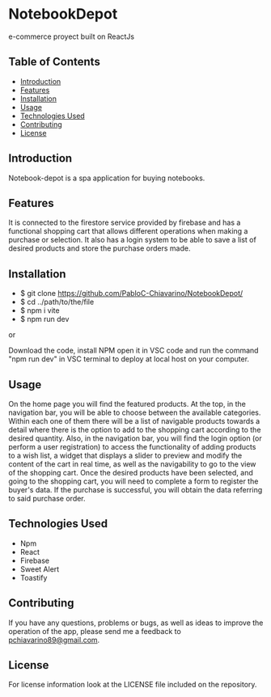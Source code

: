 # NotebookDepot
e-commerce proyect built on ReactJs 

## Table of Contents

- [Introduction](#introduction)
- [Features](#features)
- [Installation](#installation)
- [Usage](#usage)
- [Technologies Used](#technologies-used)
- [Contributing](#contributing)
- [License](#license)

## Introduction

Notebook-depot is a spa application for buying notebooks.

## Features

It is connected to the firestore service provided by firebase and has a functional shopping cart that allows different operations when making a purchase or selection. It also has a login system to be able to save a list of desired products and store the purchase orders made.

## Installation

- $ git clone https://github.com/PabloC-Chiavarino/NotebookDepot/
- $ cd ../path/to/the/file
- $ npm i vite
- $ npm run dev

or

Download the code, install NPM open it in VSC code and run the command "npm run dev" in VSC terminal to deploy at local host on your computer.

## Usage

On the home page you will find the featured products. At the top, in the navigation bar, you will be able to choose between the available categories. Within each one of them there will be a list of navigable products towards a detail where there is the option to add to the shopping cart according to the desired quantity.
Also, in the navigation bar, you will find the login option (or perform a user registration) to access the functionality of adding products to a wish list, a widget that displays a slider to preview and modify the content of the cart in real time, as well as the navigability to go to the view of the shopping cart. Once the desired products have been selected, and going to the shopping cart, you will need to complete a form to register the buyer's data. If the purchase is successful, you will obtain the data referring to said purchase order.

## Technologies Used

* Npm 
* React
* Firebase
* Sweet Alert
* Toastify
 
## Contributing

If you have any questions, problems or bugs, as well as ideas to improve the operation of the app, please send me a feedback to pchiavarino89@gmail.com.

## License

For license information look at the LICENSE file included on the repository.

